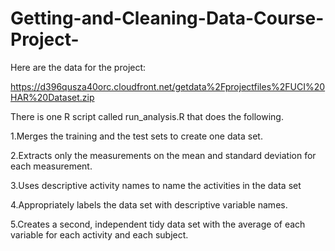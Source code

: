 Getting-and-Cleaning-Data-Course-Project-
=========================================


Here are the data for the project: 

https://d396qusza40orc.cloudfront.net/getdata%2Fprojectfiles%2FUCI%20HAR%20Dataset.zip
 
There is one R script called run_analysis.R that does the following.

1.Merges the training and the test sets to create one data set.

2.Extracts only the measurements on the mean and standard deviation for each measurement.

3.Uses descriptive activity names to name the activities in the data set

4.Appropriately labels the data set with descriptive variable names.

5.Creates a second, independent tidy data set with the average of each variable for each activity and each subject.

